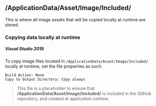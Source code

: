 ﻿## /ApplicationData/Asset/Image/Included/

This is where all image assets that will be copied locally at runtime are stored.

### Copying data locally at runtime
##### Visual Studio 2019
To copy image files located in `/ApplicationData/Asset/Image/Included/` locally at runtime, set the file properties as such:
```
Build Action: None
Copy to Output Directory: Copy always
```

> This file is a placeholder to ensure that **/ApplicationData/Asset/Image/Included/** is included in the GitHub repository, and created at application runtime.